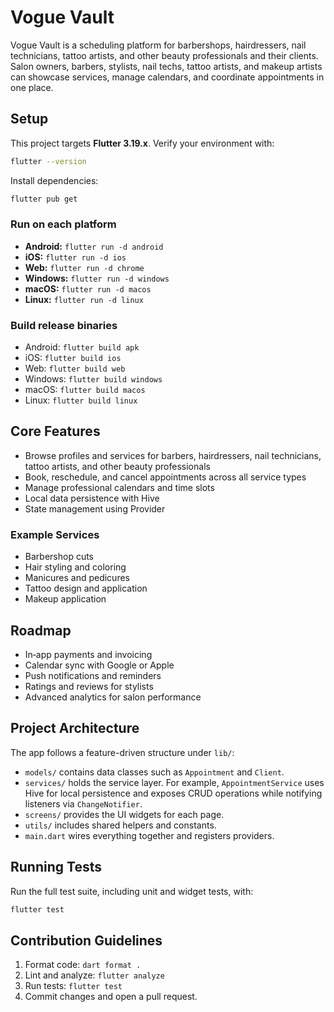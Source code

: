 # Vogue Vault

Vogue Vault is a scheduling platform for barbershops, hairdressers, nail technicians, tattoo artists, and other beauty professionals and their clients. Salon owners, barbers, stylists, nail techs, tattoo artists, and makeup artists can showcase services, manage calendars, and coordinate appointments in one place.

## Setup

This project targets **Flutter 3.19.x**. Verify your environment with:

```bash
flutter --version
```

Install dependencies:

```bash
flutter pub get
```

### Run on each platform

- **Android:** `flutter run -d android`
- **iOS:** `flutter run -d ios`
- **Web:** `flutter run -d chrome`
- **Windows:** `flutter run -d windows`
- **macOS:** `flutter run -d macos`
- **Linux:** `flutter run -d linux`

### Build release binaries

- Android: `flutter build apk`
- iOS: `flutter build ios`
- Web: `flutter build web`
- Windows: `flutter build windows`
- macOS: `flutter build macos`
- Linux: `flutter build linux`

## Core Features

- Browse profiles and services for barbers, hairdressers, nail technicians, tattoo artists, and other beauty professionals
- Book, reschedule, and cancel appointments across all service types
- Manage professional calendars and time slots
- Local data persistence with Hive
- State management using Provider

### Example Services

- Barbershop cuts
- Hair styling and coloring
- Manicures and pedicures
- Tattoo design and application
- Makeup application

## Roadmap

- In‑app payments and invoicing
- Calendar sync with Google or Apple
- Push notifications and reminders
- Ratings and reviews for stylists
- Advanced analytics for salon performance

## Project Architecture

The app follows a feature-driven structure under `lib/`:

- `models/` contains data classes such as `Appointment` and `Client`.
- `services/` holds the service layer. For example, `AppointmentService` uses Hive for local persistence and exposes CRUD operations while notifying listeners via `ChangeNotifier`.
- `screens/` provides the UI widgets for each page.
- `utils/` includes shared helpers and constants.
- `main.dart` wires everything together and registers providers.

## Running Tests

Run the full test suite, including unit and widget tests, with:

```bash
flutter test
```

## Contribution Guidelines

1. Format code: `dart format .`
2. Lint and analyze: `flutter analyze`
3. Run tests: `flutter test`
4. Commit changes and open a pull request.
